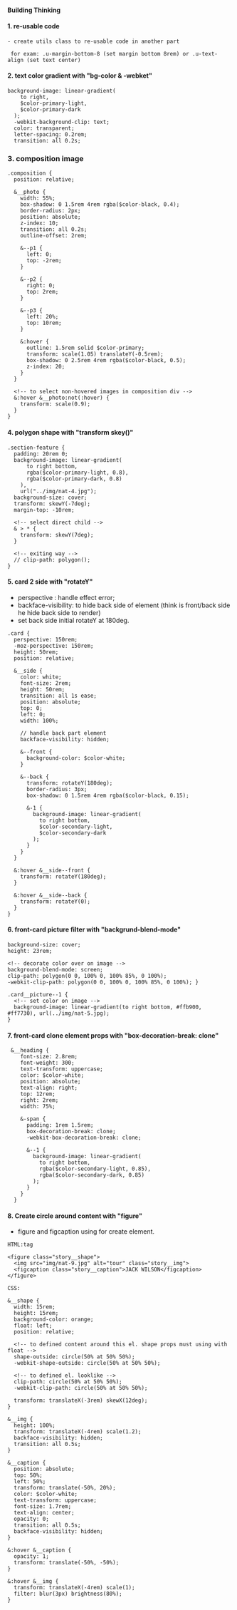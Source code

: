 #### Building Thinking

#### 1. re-usable code

    - create utils class to re-usable code in another part

     for exam: .u-margin-bottom-8 (set margin bottom 8rem) or .u-text-align (set text center)

#### 2. text color gradient with "bg-color & -webket"

```
background-image: linear-gradient(
    to right,
    $color-primary-light,
    $color-primary-dark
  );
  -webkit-background-clip: text;
  color: transparent;
  letter-spacing: 0.2rem;
  transition: all 0.2s;
```

### 3. composition image

```
.composition {
  position: relative;

  &__photo {
    width: 55%;
    box-shadow: 0 1.5rem 4rem rgba($color-black, 0.4);
    border-radius: 2px;
    position: absolute;
    z-index: 10;
    transition: all 0.2s;
    outline-offset: 2rem;

    &--p1 {
      left: 0;
      top: -2rem;
    }

    &--p2 {
      right: 0;
      top: 2rem;
    }

    &--p3 {
      left: 20%;
      top: 10rem;
    }

    &:hover {
      outline: 1.5rem solid $color-primary;
      transform: scale(1.05) translateY(-0.5rem);
      box-shadow: 0 2.5rem 4rem rgba($color-black, 0.5);
      z-index: 20;
    }
  }

  <!-- to select non-hovered images in composition div -->
  &:hover &__photo:not(:hover) {
    transform: scale(0.9);
  }
}
```

#### 4. polygon shape with "transform skey()"

```
.section-feature {
  padding: 20rem 0;
  background-image: linear-gradient(
      to right bottom,
      rgba($color-primary-light, 0.8),
      rgba($color-primary-dark, 0.8)
    ),
    url("../img/nat-4.jpg");
  background-size: cover;
  transform: skewY(-7deg);
  margin-top: -10rem;

  <!-- select direct child -->
  & > * {
    transform: skewY(7deg);
  }

  <!-- exiting way -->
  // clip-path: polygon();
}

```

#### 5. card 2 side with "rotateY"

- perspective : handle effect error;
- backface-visibility: to hide back side of element (think is front/back side he hide back side to render)
- set back side initial rotateY at 180deg.

```
.card {
  perspective: 150rem;
  -moz-perspective: 150rem;
  height: 50rem;
  position: relative;

  &__side {
    color: white;
    font-size: 2rem;
    height: 50rem;
    transition: all 1s ease;
    position: absolute;
    top: 0;
    left: 0;
    width: 100%;

    // handle back part element
    backface-visibility: hidden;

    &--front {
      background-color: $color-white;
    }

    &--back {
      transform: rotateY(180deg);
      border-radius: 3px;
      box-shadow: 0 1.5rem 4rem rgba($color-black, 0.15);

      &-1 {
        background-image: linear-gradient(
          to right bottom,
          $color-secondary-light,
          $color-secondary-dark
        );
      }
    }
  }

  &:hover &__side--front {
    transform: rotateY(180deg);
  }

  &:hover &__side--back {
    transform: rotateY(0);
  }
}

```

#### 6. front-card picture filter with "backgrund-blend-mode"

```
background-size: cover;
height: 23rem;

<!-- decorate color over on image -->
background-blend-mode: screen;
clip-path: polygon(0 0, 100% 0, 100% 85%, 0 100%);
-webkit-clip-path: polygon(0 0, 100% 0, 100% 85%, 0 100%); }

.card__picture--1 {
  <!-- set color on image -->
  background-image: linear-gradient(to right bottom, #ffb900, #ff7730), url(../img/nat-5.jpg);
}
```

#### 7. front-card clone element props with "box-decoration-break: clone"

```
 &__heading {
    font-size: 2.8rem;
    font-weight: 300;
    text-transform: uppercase;
    color: $color-white;
    position: absolute;
    text-align: right;
    top: 12rem;
    right: 2rem;
    width: 75%;

    &-span {
      padding: 1rem 1.5rem;
      box-decoration-break: clone;
      -webkit-box-decoration-break: clone;

      &--1 {
        background-image: linear-gradient(
          to right bottom,
          rgba($color-secondary-light, 0.85),
          rgba($color-secondary-dark, 0.85)
        );
      }
    }
  }

```

#### 8. Create circle around content with "figure"

- figure and figcaption using for create element.

```
HTML:tag

<figure class="story__shape">
  <img src="img/nat-9.jpg" alt="tour" class="story__img">
  <figcaption class="story__caption">JACK WILSON</figcaption>
</figure>

CSS:

&__shape {
  width: 15rem;
  height: 15rem;
  background-color: orange;
  float: left;
  position: relative;

  <!-- to defined content around this el. shape props must using with float -->
  shape-outside: circle(50% at 50% 50%);
  -webkit-shape-outside: circle(50% at 50% 50%);

  <!-- to defined el. looklike -->
  clip-path: circle(50% at 50% 50%);
  -webkit-clip-path: circle(50% at 50% 50%);

  transform: translateX(-3rem) skewX(12deg);
}

&__img {
  height: 100%;
  transform: translateX(-4rem) scale(1.2);
  backface-visibility: hidden;
  transition: all 0.5s;
}

&__caption {
  position: absolute;
  top: 50%;
  left: 50%;
  transform: translate(-50%, 20%);
  color: $color-white;
  text-transform: uppercase;
  font-size: 1.7rem;
  text-align: center;
  opacity: 0;
  transition: all 0.5s;
  backface-visibility: hidden;
}

&:hover &__caption {
  opacity: 1;
  transform: translate(-50%, -50%);
}

&:hover &__img {
  transform: translateX(-4rem) scale(1);
  filter: blur(3px) brightness(80%);
}
```

